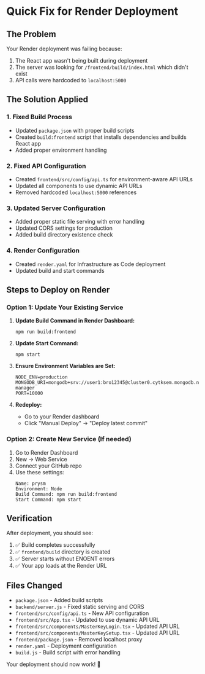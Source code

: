 # Quick Fix for Render Deployment

## The Problem
Your Render deployment was failing because:
1. The React app wasn't being built during deployment
2. The server was looking for `/frontend/build/index.html` which didn't exist
3. API calls were hardcoded to `localhost:5000`

## The Solution Applied

### 1. Fixed Build Process
- Updated `package.json` with proper build scripts
- Created `build:frontend` script that installs dependencies and builds React app
- Added proper environment handling

### 2. Fixed API Configuration
- Created `frontend/src/config/api.ts` for environment-aware API URLs
- Updated all components to use dynamic API URLs
- Removed hardcoded `localhost:5000` references

### 3. Updated Server Configuration
- Added proper static file serving with error handling
- Updated CORS settings for production
- Added build directory existence check

### 4. Render Configuration
- Created `render.yaml` for Infrastructure as Code deployment
- Updated build and start commands

## Steps to Deploy on Render

### Option 1: Update Your Existing Service

1. **Update Build Command in Render Dashboard:**
   ```
   npm run build:frontend
   ```

2. **Update Start Command:**
   ```
   npm start
   ```

3. **Ensure Environment Variables are Set:**
   ```
   NODE_ENV=production
   MONGODB_URI=mongodb+srv://user1:bro12345@cluster0.cytksem.mongodb.net/password-manager
   PORT=10000
   ```

4. **Redeploy:**
   - Go to your Render dashboard
   - Click "Manual Deploy" → "Deploy latest commit"

### Option 2: Create New Service (If needed)

1. Go to Render Dashboard
2. New → Web Service
3. Connect your GitHub repo
4. Use these settings:
   ```
   Name: prysm
   Environment: Node
   Build Command: npm run build:frontend
   Start Command: npm start
   ```

## Verification

After deployment, you should see:
1. ✅ Build completes successfully
2. ✅ `frontend/build` directory is created  
3. ✅ Server starts without ENOENT errors
4. ✅ Your app loads at the Render URL

## Files Changed

- `package.json` - Added build scripts
- `backend/server.js` - Fixed static serving and CORS
- `frontend/src/config/api.ts` - New API configuration
- `frontend/src/App.tsx` - Updated to use dynamic API URL
- `frontend/src/components/MasterKeyLogin.tsx` - Updated API URL
- `frontend/src/components/MasterKeySetup.tsx` - Updated API URL
- `frontend/package.json` - Removed localhost proxy
- `render.yaml` - Deployment configuration
- `build.js` - Build script with error handling

Your deployment should now work! 🚀
